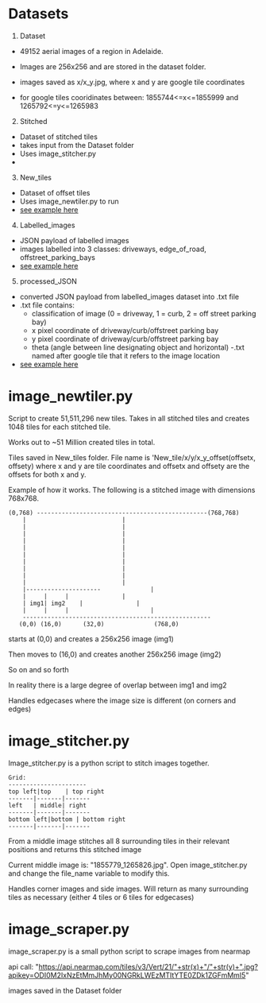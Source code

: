 # Datasets

1. Dataset

- 49152 aerial images of a region in Adelaide. 
- Images are 256x256 and are stored in the dataset folder.
- images saved as x/x_y.jpg, where x and y are google tile coordinates 

- for google tiles cooridinates between: 1855744<=x<=1855999 and 1265792<=y<=1265983

2. Stitched

- Dataset of stitched tiles
- takes input from the Dataset folder
- Uses image_stitcher.py
- 

3. New_tiles

- Dataset of offset tiles
- Uses image_newtiler.py to run
- [see example here](https://github.com/pyggteam/aerials/blob/master/New_tiles/1855744/1265792/1855744_1265792_offset(0%2C0).jpg)


4. Labelled_images

- JSON payload of labelled images
- images labelled into 3 classes: driveways, edge_of_road, offstreet_parking_bays
- [see example here](https://github.com/pyggteam/aerials/blob/master/labelled_images/1855744/ann/1855744_1265792.jpg.json)

5. processed_JSON

- converted JSON payload from labelled_images dataset into .txt file
- .txt file contains:
	- classification of image (0 = driveway, 1 = curb, 2 = off street parking bay)
	- x pixel coordinate of driveway/curb/offstreet parking bay
	- y pixel coordinate of driveway/curb/offstreet parking bay
	- theta (angle between line designating object and horizontal)
-.txt named after google tile that it refers to the image location
- [see example here](https://github.com/pyggteam/aerials/blob/master/processed_JSON/1855744/1855744_1265792.csv)

# image_newtiler.py

Script to create 51,511,296 new tiles. Takes in all stitched tiles and creates 1048 tiles for each stitched tile. 

Works out to ~51 Million created tiles in total. 

Tiles saved in New_tiles folder. File name is 'New_tile/x/y/x_y_offset(offsetx, offsety) where x and y are tile coordinates and offsetx and offsety are the offsets for both x and y.


Example of how it works. The following is a stitched image with dimensions 768x768.

	(0,768) ------------------------------------------------(768,768)
	    |							|
	    |							|
	    |							|
	    |							|
	    |							|
	    |							|
	    |							|
	    |							|
	    |							|
	    |							|
	    |---------------------				|
	    |	  |		| 				|
	    | img1|	img2    |				|
	    |	  |		|		    	        |
	    -----------------------------------------------------
	   (0,0) (16,0)	     (32,0)		   	     (768,0)

starts at (0,0) and creates a 256x256 image (img1)

Then moves to (16,0) and creates another 256x256 image (img2)

So on and so forth



In reality there is a large degree of overlap between img1 and img2

Handles edgecases where the image size is different (on corners and edges)



# image_stitcher.py

Image_stitcher.py is a python script to stitch images together.

    Grid:
    ----------------------
    top left|top    | top right
    -------|-------|-------
    left   | middle| right
    -------|-------|-------
    bottom left|bottom | bottom right
    -------|-------|-------

From a middle image stitches all 8 surrounding tiles in their relevant positions and returns this stitched image

Current middle image is: "1855779_1265826.jpg". Open image_stitcher.py and change the file_name variable to modify this.

Handles corner images and side images. Will return as many surrounding tiles as necessary (either 4 tiles or 6 tiles for edgecases)


# image_scraper.py

image_scraper.py is a small python script to scrape images from nearmap

api call: "https://api.nearmap.com/tiles/v3/Vert/21/"+str(x)+"/"+str(y)+".jpg?apikey=ODI0M2IxNzEtMmJhMy00NGRkLWEzMTItYTE0ZDk1ZGFmMmI5"

images saved in the Dataset folder


